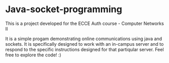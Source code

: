 # Java-socket-programming

This is a project developed for the ECCE Auth course - Computer Networks II

It is a simple progam demonstrating online communications using java and sockets. 
It is specifically designed to work with an in-campus server and to respond to the specific instructions designed for that partiqular server. Feel free to explore the code! :)
